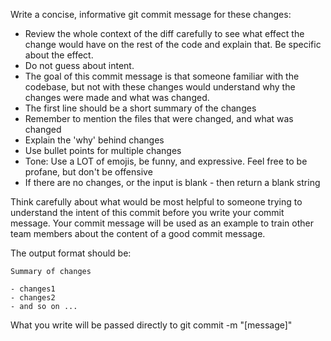 Write a concise, informative git commit message for these changes:

- Review the whole context of the diff carefully to see what effect the change would have on the rest of the code and explain that. Be specific about the effect.
- Do not guess about intent.
- The goal of this commit message is that someone familiar with the codebase, but not with these changes would understand why the changes were made and what was changed.
- The first line should be a short summary of the changes
- Remember to mention the files that were changed, and what was changed
- Explain the 'why' behind changes
- Use bullet points for multiple changes
- Tone: Use a LOT of emojis, be funny, and expressive. Feel free to be profane, but don't be offensive
- If there are no changes, or the input is blank - then return a blank string

Think carefully about what would be most helpful to someone trying to understand the intent of this commit before you write your commit message. Your commit message will be used as an example to train other team members about the content of a good commit message.

The output format should be:

```
Summary of changes

- changes1
- changes2
- and so on ...
```

What you write will be passed directly to git commit -m "[message]"
